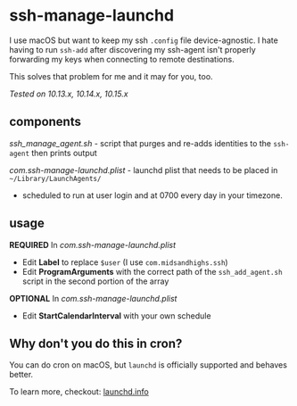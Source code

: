 ssh-manage-launchd
===============

I use macOS but want to keep my ssh `.config` file device-agnostic. I hate having to run `ssh-add` after discovering my ssh-agent isn't properly forwarding my keys when connecting to remote destinations. 

This solves that problem for me and it may for you, too.

_Tested on 10.13.x, 10.14.x, 10.15.x_

components
----------

*ssh_manage_agent.sh* - script that purges and re-adds identities to the `ssh-agent` then prints output

*com.ssh-manage-launchd.plist* - launchd plist that needs to be placed in `~/Library/LaunchAgents/`
* scheduled to run at user login and at 0700 every day in your timezone.

usage
-----

**REQUIRED**
In *com.ssh-manage-launchd.plist*  
* Edit **Label** to replace `$user` (I use `com.midsandhighs.ssh`)
* Edit **ProgramArguments** with the correct path of the `ssh_add_agent.sh` script in the second portion of the array

**OPTIONAL**
In *com.ssh-manage-launchd.plist*
* Edit **StartCalendarInterval** with your own schedule

Why don't you do this in cron?
----------------
You can do cron on macOS, but `launchd` is officially supported and behaves better. 

To learn more, checkout: [launchd.info](https://launchd.info)